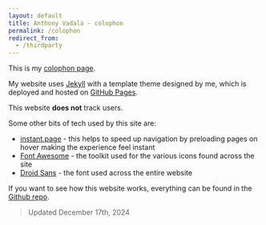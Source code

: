 ```yaml
---
layout: default
title: Anthony Vadala - colophon
permalink: /colophon
redirect_from:
  - /thirdparty
---
```


This is my [colophon page](https://indieweb.org/colophon).

My website uses [Jekyll](https://jekyllrb.com/) with a template theme designed by me, which is deployed and hosted on [GitHub Pages](https://pages.github.com/).

This website **does not** track users.

Some other bits of tech used by this site are:
- [instant.page](https://instant.page/) - this helps to speed up navigation by preloading pages on hover making the experience feel instant
- [Font Awesome](https://fontawesome.com/) - the toolkit used for the various icons found across the site
- [Droid Sans](https://online-fonts.com/fonts/droid-sans) - the font used across the entire website

If you want to see how this website works, everything can be found in the [Github repo](https://github.com/AnthonyVadala/AnthonyVadala.github.io).

> Updated December 17th, 2024